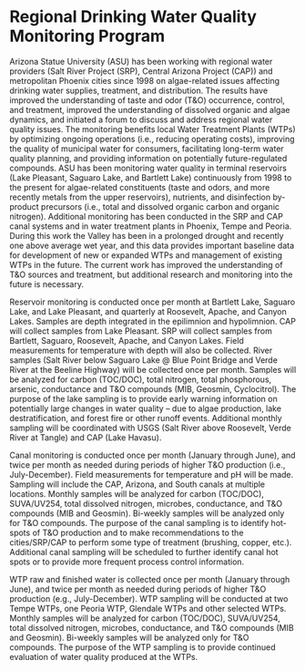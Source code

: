 Regional Drinking Water Quality Monitoring Program
==================================================

Arizona Statue University (ASU) has been working with regional water providers
(Salt River Project (SRP), Central Arizona Project (CAP)) and metropolitan
Phoenix cities since 1998 on algae-related issues affecting drinking water
supplies, treatment, and distribution. The results have improved the
understanding of taste and odor (T&O) occurrence, control, and treatment,
improved the understanding of dissolved organic and algae dynamics, and
initiated a forum to discuss and address regional water quality issues. The
monitoring benefits local Water Treatment Plants (WTPs) by optimizing ongoing
operations (i.e., reducing operating costs), improving the quality of municipal
water for consumers, facilitating long-term water quality planning, and
providing information on potentially future-regulated compounds. ASU has been
monitoring water quality in terminal reservoirs (Lake Pleasant, Saguaro Lake,
and Bartlett Lake) continuously from 1998 to the present for algae-related
constituents (taste and odors, and more recently metals from the upper
reservoirs), nutrients, and disinfection by-product precursors (i.e., total and
dissolved organic carbon and organic nitrogen). Additional monitoring has been
conducted in the SRP and CAP canal systems and in water treatment plants in
Phoenix, Tempe and Peoria. During this work the Valley has been in a prolonged
drought and recently one above average wet year, and this data provides
important baseline data for development of new or expanded WTPs and management
of existing WTPs in the future. The current work has improved the understanding
of T&O sources and treatment, but additional research and monitoring into the
future is necessary.

Reservoir monitoring is conducted once per month at Bartlett Lake, Saguaro
Lake, and Lake Pleasant, and quarterly at Roosevelt, Apache, and Canyon Lakes.
Samples are depth integrated in the epilimnion and hypolimnion. CAP will
collect samples from Lake Pleasant. SRP will collect samples from Bartlett,
Saguaro, Roosevelt, Apache, and Canyon Lakes. Field measurements for
temperature with depth will also be collected. River samples (Salt River below
Saguaro Lake @ Blue Point Bridge and Verde River at the Beeline Highway) will
be collected once per month. Samples will be analyzed for carbon (TOC/DOC),
total nitrogen, total phosphorous, arsenic, conductance and T&O compounds (MIB,
Geosmin, Cyclocitrol). The purpose of the lake sampling is to provide early
warning information on potentially large changes in water quality – due to
algae production, lake destratification, and forest fire or other runoff
events. Additional monthly sampling will be coordinated with USGS (Salt River
above Roosevelt, Verde River at Tangle) and CAP (Lake Havasu).

Canal monitoring is conducted once per month (January through June), and twice
per month as needed during periods of higher T&O production (i.e.,
July-December). Field measurements for temperature and pH will be made.
Sampling will include the CAP, Arizona, and South canals at multiple locations.
Monthly samples will be analyzed for carbon (TOC/DOC), SUVA/UV254, total
dissolved nitrogen, microbes, conductance, and T&O compounds (MIB and Geosmin).
Bi-weekly samples will be analyzed only for T&O compounds. The purpose of the
canal sampling is to identify hot-spots of T&O production and to make
recommendations to the cities/SRP/CAP to perform some type of treatment
(brushing, copper, etc.). Additional canal sampling will be scheduled to
further identify canal hot spots or to provide more frequent process control
information.

WTP raw and finished water is collected once per month (January through June),
and twice per month as needed during periods of higher T&O production (e.g.,
July-December). WTP sampling will be conducted at two Tempe WTPs, one Peoria
WTP, Glendale WTPs and other selected WTPs. Monthly samples will be analyzed
for carbon (TOC/DOC), SUVA/UV254, total dissolved nitrogen, microbes,
conductance, and T&O compounds (MIB and Geosmin). Bi-weekly samples will be
analyzed only for T&O compounds. The purpose of the WTP sampling is to provide
continued evaluation of water quality produced at the WTPs.
